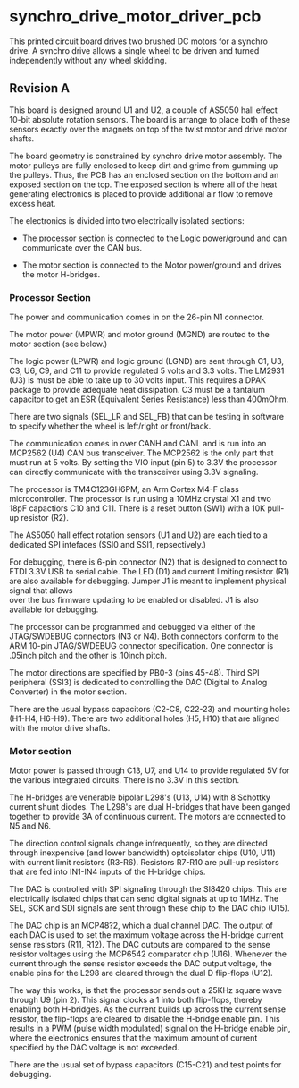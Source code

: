 # synchro_drive_motor_driver_pcb

This printed circuit board drives two brushed DC motors for a
synchro drive.   A synchro drive allows a single wheel to
be driven and turned independently without any wheel skidding.

## Revision A

This board is designed around U1 and U2, a couple of AS5050
hall effect 10-bit absolute rotation sensors.  The board is
arrange to place both of these sensors exactly over the
magnets on top of the twist motor and drive motor shafts.

The board geometry is constrained by synchro drive motor
assembly.  The motor pulleys are fully enclosed to keep
dirt and grime from gumming up the pulleys.  Thus, the
PCB has an enclosed section on the bottom and an
exposed section on the top.  The exposed section is where
all of the heat generating electronics is placed to provide
additional air flow to remove excess heat.

The electronics is divided into two electrically isolated
sections:

* The processor section is connected to the Logic power/ground
  and can communicate over the CAN bus.

* The motor section is connected to the Motor power/ground
  and drives the motor H-bridges.

### Processor Section

The power and communication comes in on the 26-pin N1 connector.

The motor power (MPWR) and motor ground (MGND) are routed to
the motor section (see below.)

The logic power (LPWR) and logic ground (LGND) are sent through
C1, U3, C3, U6, C9, and C11 to provide regulated 5 volts and 3.3
volts.  The LM2931 (U3) is must be able to take up to 30 volts
input.  This requires a DPAK package to provide adequate heat
dissipation.  C3 must be a tantalum capacitor to get an ESR
(Equivalent Series Resistance) less than 400mOhm.

There are two signals (SEL_LR and SEL_FB) that can be
testing in software to specify whether the wheel is left/right
or front/back.

The communication comes in over CANH and CANL and is run into
an MCP2562 (U4) CAN bus transceiver.  The MCP2562 is the only
part that must run at 5 volts.  By setting the VIO input (pin 5)
to 3.3V the processor can directly communicate with the transceiver
using 3.3V signaling.

The processor is TM4C123GH6PM, an Arm Cortex M4-F class
microcontroller.  The processor is run using a 10MHz crystal
X1 and two 18pF capactiors C10 and C11.  There is a reset
button (SW1) with a 10K pull-up resistor (R2).

The AS5050 hall effect rotation sensors (U1 and U2) are each
tied to a dedicated SPI intefaces (SSI0 and SSI1, repsectively.)

For debugging, there is 6-pin connector (N2) that is designed
to connect to FTDI 3.3V USB to serial cable.  The LED (D1) and
current limiting resistor (R1) are also available for debugging.
Jumper J1 is meant to implement physical signal that allows\
over the bus firmware updating to be enabled or disabled.  J1
is also available for debugging.

The processor can be programmed and debugged via either of the
JTAG/SWDEBUG connectors (N3 or N4).  Both connectors conform to
the ARM 10-pin JTAG/SWDEBUG connector specification.  One connector
is .05inch pitch and the other is .10inch pitch.

The motor directions are specified by PB0-3 (pins 45-48).
Third SPI peripheral (SSI3) is dedicated to controlling the DAC
(Digital to Analog Converter) in the motor section.

There are the usual bypass capacitors (C2-C8, C22-23)
and mounting holes (H1-H4, H6-H9).  There are two additional
holes (H5, H10) that are aligned with the motor drive shafts.

### Motor section

Motor power is passed through C13, U7, and U14 to provide
regulated 5V for the various integrated circuits.  There is
no 3.3V in this section.

The H-bridges are venerable bipolar L298's (U13, U14) with
8 Schottky current shunt diodes.  The L298's are dual H-bridges
that have been ganged together to provide 3A of continuous
current.  The motors are connected to N5 and N6.

The direction control signals change infrequently, so they
are directed through inexpensive (and lower bandwidth)
optoisolator chips (U10, U11) with current limit resistors
(R3-R6).  Resistors R7-R10 are pull-up resistors that are
fed into IN1-IN4 inputs of the H-bridge chips.

The DAC is controlled with SPI signaling through the SI8420
chips.  This are electrically isolated chips that can send
digital signals at up to 1MHz.  The SEL, SCK and SDI signals
are sent through these chip to the DAC chip (U15).

The DAC chip is an MCP48?2, which a dual channel DAC.
The output of each DAC is used to set the maximum voltage
across the H-bridge current sense resistors (R11, R12).
The DAC outputs are compared to the sense resistor voltages
using the MCP6542 comparator chip (U16).  Whenever the
current through the sense resistor exceeds the DAC output
voltage, the enable pins for the L298 are cleared through
the dual D flip-flops (U12).

The way this works, is that the processor sends out a
25KHz square wave through U9 (pin 2).  This signal clocks
a 1 into both flip-flops, thereby enabling both H-bridges.
As the current builds up across the current sense resistor,
the flip-flops are cleared to disable the H-bridge enable
pin.  This results in a PWM (pulse width modulated) signal
on the H-bridge enable pin, where the electronics ensures
that the maximum amount of current specified by the DAC
voltage is not exceeded.

There are the usual set of bypass capacitors (C15-C21)
and test points for debugging.


